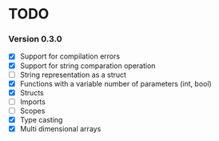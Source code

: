 TODO
=========

### Version 0.3.0

* [X] Support for compilation errors
* [X] Support for string comparation operation
* [ ] String representation as a struct
* [X] Functions with a variable number of parameters (int, bool)
* [X] Structs
* [ ] Imports
* [ ] Scopes
* [X] Type casting
* [X] Multi dimensional arrays